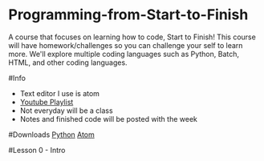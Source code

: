 # Programming-from-Start-to-Finish
A course that focuses on learning how to code, Start to Finish! This course will have homework/challenges so you can challenge your self to learn more. We'll explore multiple coding languages such as Python, Batch, HTML, and other coding languages. 

#Info
* Text editor I use is atom
* [Youtube Playlist](https://www.youtube.com/playlist?list=PLpgAWO7EX5f0U7a2N1x-HEBPAAoQVKkjE "Programming from Start to Finish Playlist")
* Not everyday will be a class
* Notes and finished code will be posted with the week

#Downloads
[Python](https://www.python.org/ "Python's Homepage")
[Atom](https://atom.io/ "Atom's Homepage")

#Lesson 0 - Intro
